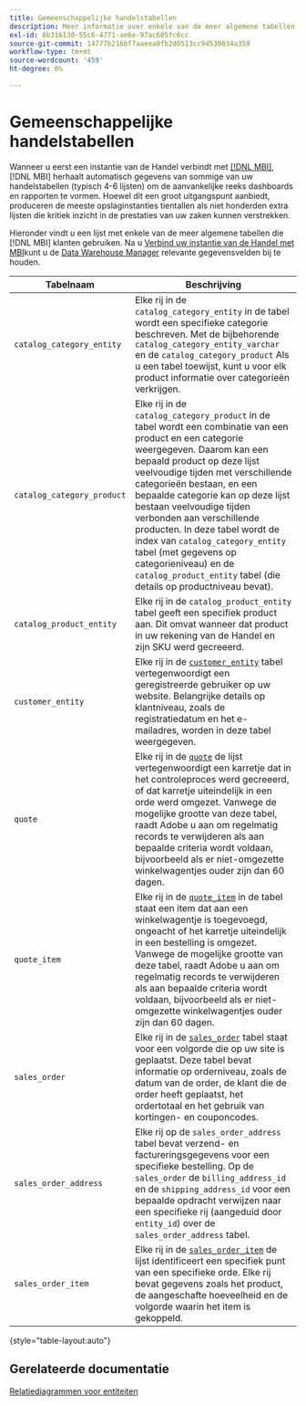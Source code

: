 ```yaml
---
title: Gemeenschappelijke handelstabellen
description: Meer informatie over enkele van de meer algemene tabellen die [!DNL MBI] klanten gebruiken.
exl-id: 8b316130-55c6-4771-ae6e-97ac605fc6cc
source-git-commit: 14777b216bf7aaeea0fb2d0513cc94539034a359
workflow-type: tm+mt
source-wordcount: '459'
ht-degree: 0%

---
```


# Gemeenschappelijke handelstabellen

Wanneer u eerst een instantie van de Handel verbindt met [[!DNL MBI]](../importing-data/integrations/magento.md), [!DNL MBI] herhaalt automatisch gegevens van sommige van uw handelstabellen (typisch 4-6 lijsten) om de aanvankelijke reeks dashboards en rapporten te vormen. Hoewel dit een groot uitgangspunt aanbiedt, produceren de meeste opslaginstanties tientallen als niet honderden extra lijsten die kritiek inzicht in de prestaties van uw zaken kunnen verstrekken.

Hieronder vindt u een lijst met enkele van de meer algemene tabellen die [!DNL MBI] klanten gebruiken. Na u [Verbind uw instantie van de Handel met MBI](../../data-analyst/importing-data/integrations/magento.md)kunt u de [Data Warehouse Manager](../../data-analyst/data-warehouse-mgr/tour-dwm.md) relevante gegevensvelden bij te houden.

| Tabelnaam | Beschrijving |
|---|---|
| `catalog_category_entity` | Elke rij in de `catalog_category_entity` in de tabel wordt een specifieke categorie beschreven. Met de bijbehorende `catalog_category_entity_varchar` en de `catalog_category_product` Als u een tabel toewijst, kunt u voor elk product informatie over categorieën verkrijgen. |
| `catalog_category_product` | Elke rij in de `catalog_category_product` in de tabel wordt een combinatie van een product en een categorie weergegeven. Daarom kan een bepaald product op deze lijst veelvoudige tijden met verschillende categorieën bestaan, en een bepaalde categorie kan op deze lijst bestaan veelvoudige tijden verbonden aan verschillende producten. In deze tabel wordt de index van `catalog_category_entity` tabel (met gegevens op categorieniveau) en de `catalog_product_entity` tabel (die details op productniveau bevat). |
| `catalog_product_entity` | Elke rij in de `catalog_product_entity` tabel geeft een specifiek product aan. Dit omvat wanneer dat product in uw rekening van de Handel en zijn SKU werd gecreeerd. |
| `customer_entity` | Elke rij in de [`customer_entity`](../data-warehouse-mgr/cust-ent-table.md) tabel vertegenwoordigt een geregistreerde gebruiker op uw website. Belangrijke details op klantniveau, zoals de registratiedatum en het e-mailadres, worden in deze tabel weergegeven. |
| `quote` | Elke rij in de [`quote`](../data-warehouse-mgr/sales-flat-quote-table.md) de lijst vertegenwoordigt een karretje dat in het controleproces werd gecreeerd, of dat karretje uiteindelijk in een orde werd omgezet. Vanwege de mogelijke grootte van deze tabel, raadt Adobe u aan om regelmatig records te verwijderen als aan bepaalde criteria wordt voldaan, bijvoorbeeld als er niet-omgezette winkelwagentjes ouder zijn dan 60 dagen. |
| `quote_item` | Elke rij in de [`quote_item`](../data-warehouse-mgr/sales-flat-quote-item-table.md) in de tabel staat een item dat aan een winkelwagentje is toegevoegd, ongeacht of het karretje uiteindelijk in een bestelling is omgezet. Vanwege de mogelijke grootte van deze tabel, raadt Adobe u aan om regelmatig records te verwijderen als aan bepaalde criteria wordt voldaan, bijvoorbeeld als er niet-omgezette winkelwagentjes ouder zijn dan 60 dagen. |
| `sales_order` | Elke rij in de [`sales_order`](../data-warehouse-mgr/sales-flat-order-table.md) tabel staat voor een volgorde die op uw site is geplaatst. Deze tabel bevat informatie op orderniveau, zoals de datum van de order, de klant die de order heeft geplaatst, het ordertotaal en het gebruik van kortingen- en couponcodes. |
| `sales_order_address` | Elke rij op de `sales_order_address` tabel bevat verzend- en factureringsgegevens voor een specifieke bestelling. Op de `sales_order` de `billing_address_id` en de `shipping_address_id` voor een bepaalde opdracht verwijzen naar een specifieke rij (aangeduid door `entity_id`) over de `sales_order_address` tabel. |
| `sales_order_item` | Elke rij in de [`sales_order_item`](../data-warehouse-mgr/sales-flat-quote-item-table.md) de lijst identificeert een specifiek punt van een specifieke orde. Elke rij bevat gegevens zoals het product, de aangeschafte hoeveelheid en de volgorde waarin het item is gekoppeld. |

{style="table-layout:auto"}

## Gerelateerde documentatie

[Relatiediagrammen voor entiteiten](../data-warehouse-mgr/entity-rel-diag.md)
